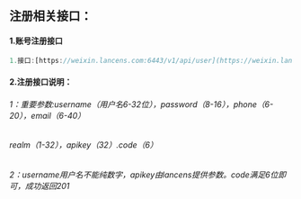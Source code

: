 ## 注册相关接口：

#### 1.账号注册接口

```js
1.接口:[https://weixin.lancens.com:6443/v1/api/user](https://weixin.lancens.com:6443/v1/api/user)
```

#### 2.注册接口说明：

###### 1：重要参数:username（用户名6-32位），password（8-16），phone（6-20），email（6-40）

###### realm（1-32），apikey（32）.code（6）

###### 2：username用户名不能纯数字，apikey由lancens提供参数。code满足6位即可，成功返回201




